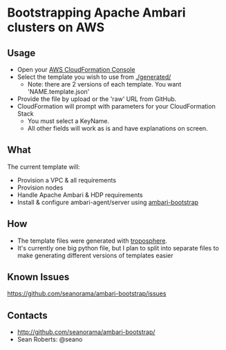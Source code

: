 Bootstrapping Apache Ambari clusters on AWS
===========================================

Usage
-----

- Open your [AWS CloudFormation
  Console](https://console.aws.amazon.com/cloudformation/home)
- Select the template you wish to use from [./generated/](./generated/)
  - Note: there are 2 versions of each template. You want 'NAME.template.json'
- Provide the file by upload or the 'raw' URL from GitHub.
- CloudFormation will prompt with parameters for your CloudFormation Stack
  - You must select a KeyName.
  - All other fields will work as is and have explanations on screen.

What
----

The current template will:

- Provision a VPC & all requirements
- Provision nodes
- Handle Apache Ambari & HDP requirements
- Install & configure ambari-agent/server using [ambari-bootstrap](../../)

How
---

- The template files were generated with
  [troposphere](https://github.com/cloudtools/troposphere).
- It's currently one big python file, but I plan to split into separate files to
  make generating different versions of templates easier

Known Issues
------------

https://github.com/seanorama/ambari-bootstrap/issues

Contacts
--------

- http://github.com/seanorama/ambari-bootstrap/
- Sean Roberts: @seano

